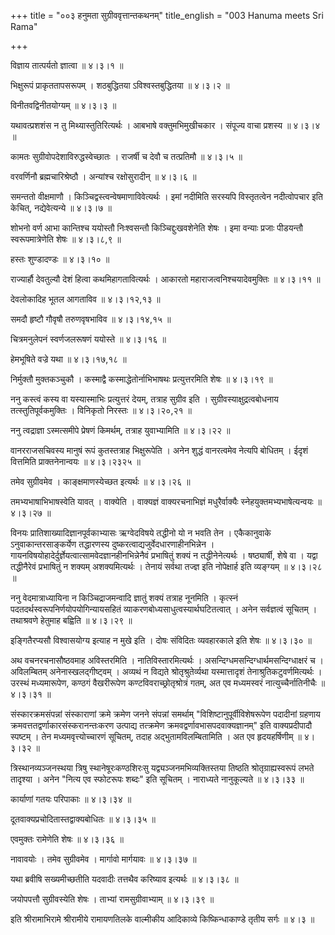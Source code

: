+++
title = "००३ हनुमता सुग्रीववृत्तान्तकथनम्"
title_english = "003 Hanuma meets Sri Rama"

+++


विज्ञाय तात्पर्यतो ज्ञात्वा  ॥  ४।३।१  ॥   

  

भिक्षुरूपं प्राकृततापसरूपम् । शठबुद्धितया ऽविश्वस्तबुद्धितया  ॥  ४।३।२
 ॥   

  

विनीतवद्विनीतयोग्यम्  ॥  ४।३।३  ॥   

  

यथावत्प्रशशंस न तु मिथ्यास्तुतिरित्यर्थः । आबभाषे वक्तुमभिमुखीचकार ।
संपूज्य वाचा प्रशस्य  ॥  ४।३।४  ॥   

  

कामतः सुग्रीवोपदेशाविरुद्धस्वेच्छातः । राजर्षी च देवौ च तत्प्रतिमौ  ॥ 
४।३।५ ॥   

  

वरवर्णिनौ ब्रह्मचारिश्रेष्ठौ । अन्यांश्च रक्षोसुरादीन्  ॥  ४।३।६  ॥   

  

समन्ततो वीक्षमाणौ । किञ्चिद्वस्त्वन्वेषमाणाविवेत्यर्थः । इमां नदीमिति
सरस्यपि विस्तृतत्वेन नदीत्वोपचार इति केचित्, नद्येवेत्यन्ये  ॥  ४।३।७
 ॥   

  

शोभनो वर्ण आभा कान्तिश्च ययोस्तौ निःश्वसन्तौ किञ्चिद्दुःखवशेनेति शेषः ।
इमा वन्याः प्रजाः पीडयन्तौ स्वरूपमात्रेणेति शेषः  ॥  ४।३।८,९  ॥   

  

हस्तः शुण्डादण्डः  ॥  ४।३।१०  ॥   

  

राज्यार्हौ देवतुल्यौ देशं हित्वा कथमिहागतावित्यर्थः । आकारतो
महाराजत्वनिश्चयादेवमुक्तिः  ॥  ४।३।११  ॥   

  

देवलोकादिह भूतल आगताविव  ॥  ४।३।१२,१३  ॥   

  

समदौ हृष्टौ गौवृषौ तरुणवृषभाविव  ॥  ४।३।१४,१५  ॥   

  

चित्रमनुलेपनं स्वर्णजलरूषणं ययोस्ते  ॥  ४।३।१६  ॥   

  

हेमभूषिते वज्रे यथा  ॥  ४।३।१७,१८  ॥   

  

निर्मुक्तौ मुक्तकञ्चुकौ । कस्माद्वै कस्माद्धेतोर्नाभिभाषथः
प्रत्युत्तरमिति शेषः  ॥  ४।३।१९  ॥   

  

ननु कस्त्वं कस्य वा यस्यास्माभिः प्रत्युत्तरं देयम्, तत्राह सुग्रीव इति
। सुग्रीवस्याक्षुद्रत्वबोधनाय तत्स्तुतिपूर्वकमुक्तिः । विनिकृतो निरस्तः
 ॥  ४।३।२०,२१  ॥   

  

ननु त्वद्राज्ञा ऽस्मत्समीपे प्रेषणं किमर्थम्, तत्राह युवाभ्यामिति  ॥ 
४।३।२२  ॥   

  

वानरराजसचिवस्य मानुषं रूपं कुतस्तत्राह भिक्षुरूपेति । अनेन शुद्धं
वानरत्वमेव नेत्यपि बोधितम् । ईदृशं वित्तमिति प्राक्तनेनान्वयः  ॥ 
४।३।२३२५  ॥   

  

तमेव सुग्रीवमेव । काङ्क्षमाणस्येच्छत इत्यर्थः  ॥  ४।३।२६  ॥   

  

तमभ्यभाषाभिभाषस्वेति यावत् । वाक्येति । वाक्यज्ञं वाक्यरचनाभिज्ञं
मधुरैर्वाक्यैः स्नेहयुक्तमभ्यभाषेत्यन्वयः  ॥  ४।३।२७  ॥   

  

विनयः प्रातिशाख्यादिज्ञानपूर्वकाभ्यासः ऋग्वेदविषये तद्धीनो यो न भवति तेन
। एकैकानुवाके ऽनुवाकान्तरसाङ्कर्येण तद्धारणस्य
दुष्करत्वाद्यजुर्वेदधारणाहीनभिन्नेन ।
गायनविषयोहादेर्दुर्ज्ञेयत्वात्सामवेदज्ञानहीनभिन्नेनैवं प्रभाषितुं शक्यं
न तद्धीनेनेत्यर्थः । षष्ठ्यार्षी, शेषे वा । यद्वा तद्धीनैरेवं प्रभाषितुं
न शक्यम् अशक्यमित्यर्थः । तेनायं सर्वथा तज्ज्ञ इति नोपेक्षार्ह इति
व्यङ्ग्यम्  ॥  ४।३।२८  ॥   

  

ननु वेदमात्राध्यायिना न किञ्चिद्राजमन्वादि ज्ञातुं शक्यं तत्राह नूनमिति
। कृत्स्नं पदतदर्थस्वरूपनिर्णयोपयोगिन्यायसहितं
व्याकरणबोध्यसाधुत्वस्यार्थघटितत्वात् । अनेन सर्वज्ञत्वं सूचितम् ।
तथाश्रवणे हेतुमाह बह्विति  ॥  ४।३।२९  ॥   

  

इङ्गितैरप्यसौ विश्वासयोग्य इत्याह न मुखे इति । दोषः संविदितः व्यवहारकाले
इति शेषः  ॥  ४।३।३०  ॥   

  

अथ वचनरचनासौष्ठवमाह अविस्तरमिति । नातिविस्तारमित्यर्थः ।
असन्दिग्धमसन्दिग्धार्थमसन्दिग्धाक्षरं च । अविलम्बितम्
अनेनास्खलद्गीष्ट्वम् । अव्यथं न विद्यते श्रोतृश्रुतेर्व्यथा
यस्मात्तादृशं तेनाश्रुतिकटुवर्णमित्यर्थः । उरस्थं मध्यमारूपेण, कण्ठगं
वैखरीरूपेण कण्टविवराच्छ्रोतृश्रोत्रं गतम्, अत एव मध्यमस्वरं
नात्युच्चैर्नातिनीचैः  ॥  ४।३।३१  ॥   

  

संस्कारक्रमसंपन्नां संस्काराणां क्रमे क्रमेण जनने संपन्नां समर्थाम्
"विशिष्टानुपूर्वीविशेषरूपेण पदादीनां ग्रहणाय
क्रमवत्ततद्वर्णाकारसंस्करानन्तःकरण उत्पाद्य तत्क्रमेण
क्रमवद्वर्णावभासपदवाक्यज्ञानम्" इति वाक्यप्रदीपादौ स्पष्टम् । तेन
मध्यमवृत्त्योच्चारणं सूचितम्, तदाह अद्भुतामविलम्बितामिति । अत एव
हृदयहर्षिणीम्  ॥  ४।३।३२  ॥   

  

त्रिस्थानव्यञ्जनस्थया त्रिषु स्थानेषूरःकण्ठशिरःसु
यद्व्यञ्जनमभिव्यक्तिस्तया तिष्ठति श्रोतृग्राह्यस्वरूपं लभते तादृश्या ।
अनेन "नित्य एव स्फोटरूपः शब्दः" इति सूचितम् । नाराध्यते नानुकूल्यते  ॥ 
४।३।३३  ॥   

  

कार्याणां गतयः परिपाकाः  ॥  ४।३।३४  ॥   

  

दूतवाक्यप्रचोदितास्तद्वाक्यबोधितः  ॥  ४।३।३५  ॥   

  

एवमुक्तः रामेणेति शेषः  ॥  ४।३।३६  ॥   

  

नावावयोः । तमेव सुग्रीवमेव । मार्गावो मार्गयावः  ॥  ४।३।३७  ॥   

  

यथा ब्रवीषि सख्यमीच्छतीति यदवादीः तत्तथैव करिष्याव इत्यर्थः  ॥ 
४।३।३८ ॥   

  

जयोपपत्तौ सुग्रीवस्येति शेषः । ताभ्यां रामसुग्रीवाभ्याम्  ॥  ४।३।३९  ॥   

  

इति श्रीरामाभिरामे श्रीरामीये रामायणतिलके वाल्मीकीय आदिकाव्ये
किष्किन्धाकाण्डे तृतीय सर्गः  ॥  ४।३  ॥   

  


